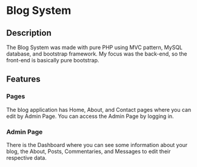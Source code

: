 # Blog System

## Description
The Blog System was made with pure PHP using MVC pattern, MySQL database, and bootstrap framework. My focus was the back-end, so the front-end is basically pure bootstrap. 

## Features

### Pages
The blog application has Home, About, and Contact pages where you can edit by Admin Page. You can access the Admin Page by logging in.

### Admin Page
There is the Dashboard where you can see some information about your blog, the About, Posts, Commentaries, and Messages to edit their respective data.

